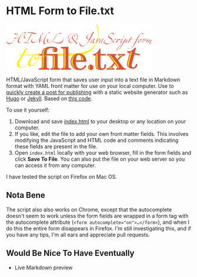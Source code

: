 # HTML Form to File.txt

<a href="https://raw.githubusercontent.com/hypertexthero/htmlformtofile/master/index.html"><img src="html-js-form-to-file.png" alt="Html Js Form To File" width="400px"></a>

HTML/JavaScript form that saves user input into a text file in Markdown format with YAML front matter for use on your local computer. Use to [quickly create a post for publishing](http://simongriffee.com/code/form-to-txt/) with a static website generator such as [Hugo](http://gohugo.io/) or [Jekyll](http://jekyllrb.com/). Based on [this code](https://thiscouldbebetter.wordpress.com/2012/12/18/loading-editing-and-saving-a-text-file-in-html5-using-javascrip/ "Loading, Editing, and Saving a Text File in HTML5 Using JavaScript").

To use it yourself: 

1. Download and save [index.html](https://raw.githubusercontent.com/hypertexthero/htmlformtofile/master/index.html) to your desktop or any location on your computer.
2. If you like, edit the file to add your own front matter fields. This involves modifying the JavaScript and HTML code and comments indicating these fields are present in the file.
3. Open `index.html` locally with your web browser, fill in the form fields and click **Save To File**. You can also put the file on your web server so you can access it from any computer.

I have tested the script on Firefox on Mac OS.

## Nota Bene 

The script also also works on Chrome, except that the autocomplete doesn't seem to work unless the form fields are wrapped in a form tag with the autocomplete attribute (`<form autocomplete="on">…</form>`), and when I do this the entire form disappears in Firefox. I'm still investigating this, and if you have any tips, I'm all ears and appreciate pull requests.

## Would Be Nice To Have Eventually

* Live Markdown preview